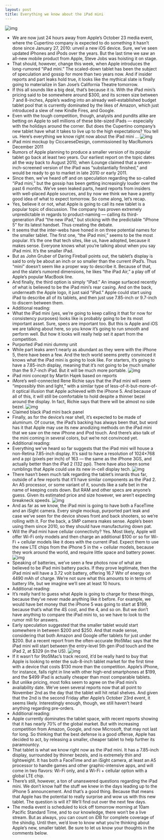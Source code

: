 ```yaml
---
layout: post
title: Everything we know about the iPad mini
---
```

![img](http://media.idownloadblog.com/wp-content/uploads/2012/10/Apple-20121023-event.jpg)
* We are now just 24 hours away from Apple’s October 23 media event, where the Cupertino company is expected to do something it hasn’t done since January 27, 2010: unveil a new iOS device. Sure, we’ve seen updated iPhones and iPods over the years. But the last time we saw an all-new mobile product from Apple, Steve Jobs was hoisting it on stage.
* That should, however, change this week, when Apple introduces the long-rumored “iPad mini.” The scaled-down tablet has been the subject of speculation and gossip for more than two years now. And if insider reports and part leaks hold true, it looks like the mythical slate is finally going to materialize in San Jose’s California Theatre tomorrow.
* If this all sounds like a big deal, that’s because it is. With the iPad mini’s pricing said to be somewhere around $300, and its screen size between 7 and 8-inches, Apple’s wading into an already well-established budget tablet pool that is currently dominated by the likes of Amazon, which just introduced a slew of new Kindle Fires, and Google.
* Even with the tough competition, though, analysts and pundits alike are betting on Apple to sell millions of these bite-sized iPads — especially with the holidays around the corner. But does the Cupertino company’s new tablet have what it takes to live up to the high expectations? You tell us. Here’s everything we know right now about the iPad mini …
![img](http://media.idownloadblog.com/wp-content/uploads/2011/12/iPad-Mini-comparison-e1324657472602.jpg)
* iPad mini mockup by CiccareseDesign, commissioned by MacRumors December 2011
* Rumors of Apple planning to produce a smaller version of its popular tablet go back at least two years. Our earliest report on the topic dates all the way back to August 2010, when iLounge claimed that a seven-inch-screened version of the iPad was “substantially finished,” and would be ready to go to market in late 2010 or early 2011.
* Since then, we’ve heard off and on speculation regarding the so-called “iPad mini,” but the gossip has been getting increasingly louder over the past 6 months. We’ve seen leaked parts, heard reports from insiders with well-placed Apple sources, and by now we think we have a pretty good idea of what to expect tomorrow. So come along, let’s recap.
* Yes, believe it or not, what Apple is going to call its new tablet is a popular topic of discussion. The company has proven extremely unpredictable in regards to product-naming — calling its third-generation iPad “the new iPad,” but sticking with the predictable “iPhone 5” for its latest handset. Thus creating the debate.
* It seems that the inter-webs have honed in on three potential names for the smaller tablet. The first one, “the iPad mini,” seems to be the most popular. It’s the one that tech sites, like us, have adopted, because it makes sense. Everyone knows what you’re talking about when you say iPad mini. It’s the smaller iPad.
* But as John Gruber of Daring Fireball points out, the tablet’s display is said to only be about an inch or so smaller than the current iPad’s. Thus “mini” doesn’t seem like a proper way to describe it. Because of that, and the slate’s rumored dimensions, he likes “the iPad Air,” a play off of Apple’s popular MacBook line.
* And finally, the third option is simply “iPad.” An image surfaced recently of what is believed to be the iPad mini’s rear casing. And on the back, underneath the Apple logo, it just said “iPad.” Apple could start using iPad to describe all of its tablets, and then just use 7.85-inch or 9.7-inch to discern between them.
* Additional reading:
* What the iPad mini (yes, we’re going to keep calling it that for now for consistency purposes) looks like is probably going to be its most important asset. Sure, specs are important too. But this is Apple and iOS we are talking about here, so you know it’s going to run smooth and perform well. But how it looks will really help set it apart from the competition.
* Purported iPad mini dummy unit
* While part leaks aren’t nearly as abundant as they were with the iPhone 5, there have been a few. And the tech world seems pretty convinced it knows what the iPad mini is going to look like. For starters, it’s going to have a 7.85-inch display, meaning that it’s not going to be much smaller than the 9.7-inch iPad. But it will be much more portable.
![img](http://media.idownloadblog.com/wp-content/uploads/2012/10/iPad-mini-by-Martin-Utrecht.png)
* iPad mini concept by Martin Hajek based on reports
* iMore’s well-connected Rene Richie says that the iPad mini will seem “impossibly thin and light,” with a similar type of less-of-it-but-more-of-it optical illusion that Apple achieved with the iPhone 5. And because of all of this, it will still be comfortable to hold despite a thinner bezel around the display. In fact, Richie says that there will be almost no side bezel.
![img](http://media.idownloadblog.com/wp-content/uploads/2012/10/iPad-mini-UkrainianiPhone-004.jpg)
* Claimed black iPad mini back panel
* Finally, as for the device’s rear shell, it’s expected to be made of aluminum. Of course, the iPad’s backing has always been that, but word has it that Apple may use its new anodizing methods on the iPad mini that we saw on the new iPhone and iPod touch. And there’s also talk of the mini coming in several colors, but we’re not convinced yet.
* Additional reading:
* Everything we’ve heard so far suggests that the iPad mini will house a non-Retina 7.85-inch display. It’s said to have a resolution of 1024×768 and a ppi (pixels per inch) of 163 — the same as the iPhone 3GS, and actually better than the iPad 2 (132 ppi). There have also been some rumblings that Apple could use its new in-cell display tech.
![img](http://media.idownloadblog.com/wp-content/uploads/2012/10/iPad-mini-display-ETrade-Suply-001.jpg)
* There hasn’t been much talk regarding the tablet’s innards thus far, outside of a few reports that it’ll have similar components as the iPad 2. An A5 processor, or some variant of it, sounds like a safe bet in the name of keeping costs down. But RAM and other specs are anyone’s guess. Given its estimated price and size however, we aren’t expecting breakneck speeds.
![img](http://media.idownloadblog.com/wp-content/uploads/2012/10/iPad-mini-mockup-wretch.cc-007.jpg)
* And as far as we know, the iPad mini is going to have both a FaceTime and an iSight camera. Every single mockup, purported part leak and case we’ve seen for the device shows front and back shooters, so we’re rolling with it. For the back, a 5MP camera makes sense. Apple’s been using them since 2010, so they should have manufacturing down pat.
* Will the iPad mini have cellular connectivity? Yes. Most likely, Apple will offer Wi-Fi only models and then charge an additional $100 or so for Wi-Fi + cellular models like it does with the current iPad. Expect them to use the new LTE chips from the iPhone 5 in the + cellular models, because they work around the world, and require little space and battery power.
![img](http://media.idownloadblog.com/wp-content/uploads/2012/10/ipad_mini_battery_text.jpg)
* Speaking of batteries, we’ve seen a few photos now of what are believed to be iPad mini battery packs. If they prove legitimate, then the iPad mini will have a 3.72 volt battery, offering 16.7 Whr of energy on 4490 mAh of charge. We’re not sure what this amounts to in terms of battery life, but we imagine we’ll see at least 10 hours.
* Additional reading:
* It’s really hard to guess what Apple is going to charge for these things, because they’ve never made anything like it before. For example, we would have bet money that the iPhone 5 was going to start at $199, because that’s what the 4S cost, and the 4, and so on. But we don’t have anything to compare the iPad mini to, so we have to look to the rumor mill for answers.
* Early speculation suggested that the smaller tablet would start somewhere in between $200 and $250. And that made sense, considering that both Amazon and Google offer tablets for just under $200. But a recent report from the often-accurate 9to5Mac says that the iPad mini will start between the entry-level 5th gen iPod touch and the iPad 2, at $329 (in the US).
![img](http://media.idownloadblog.com/wp-content/uploads/2012/10/ipad-pricing1.png)
* If it wasn’t for 9to5Mac’s track record, it’d be really hard to buy that Apple is looking to enter the sub-8-inch tablet market for the first time with a device that costs $130 more than the competition. Apple’s iPhone, for instance, falls right in line with other high-end smartphones at $199, and the $499 iPad is actually cheaper than most comparable tablets.
* But unlike pricing, most folks seem to agree on the iPad mini’s availability date. We’ve seen several reports now that all point to November 2nd as the day that the tablet will hit retail shelves. And given that the 2nd is the second Friday after Apple’s October 23rd event, it seems likely. Interestingly enough, though, we still haven’t heard anything regarding pre-orders.
* Additional reading:
* Apple currently dominates the tablet space, with recent reports showing that it has nearly 70% of the global market. But with increasing competition from Amazon, Google, and now Microsoft, that may not last for long. So thinking that the best defense is a good offense, Apple has decided to act, by releasing a smaller, cheaper tablet to help further its paramountcy.
* That tablet is what we know right now as the iPad mini. It has a 7.85-inch display, surrounded by thinner bezels, and is extremely thin and lightweight. It has both a FaceTime and an iSight camera, at least an A5 processor to handle games and other graphic-intensive apps, and will come in two flavors: Wi-Fi only, and a Wi-Fi + cellular option with a global LTE chip.
* There’s still, however, a ton of unanswered questions regarding the iPad mini. We don’t know half the stuff we knew in the days leading up to the iPhone 5 announcement. And that’s a good thing. Because that means that Apple has the potential to really surprise and wow us with this new tablet. The question is will it? We’ll find out over the next few days.
* The media event is scheduled to kick off tomorrow morning at 10am Pacific Standard Time, and to our knowledge, there won’t be a live stream. But as always, you can count on iDB for complete coverage of the shindig. Until then, we’d love to know what you’re thinking about Apple’s new, smaller tablet. Be sure to let us know your thoughts in the comments below.

